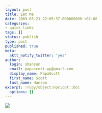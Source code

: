 ```yaml
---
layout: post
title: Eat Me
date: 2003-05-21 22:05:37.000000000 +02:00
categories:
- quick links
tags: []
status: publish
type: post
published: true
meta:
  aktt_notify_twitter: 'yes'
author:
  login: shanson
  email: papascott-wp@gmail.com
  display_name: PapaScott
  first_name: Scott
  last_name: Hanson
excerpt: !ruby/object:Hpricot::Doc
  options: {}
---
```

<p><a href="http://kalsey.com/tools/buttonmaker/" title="Make your own"><img src="https://www.papascott.de/wordpress/wp-content/uploads/2003/05/eatmyshorts.png" border="0" /></a></p>
